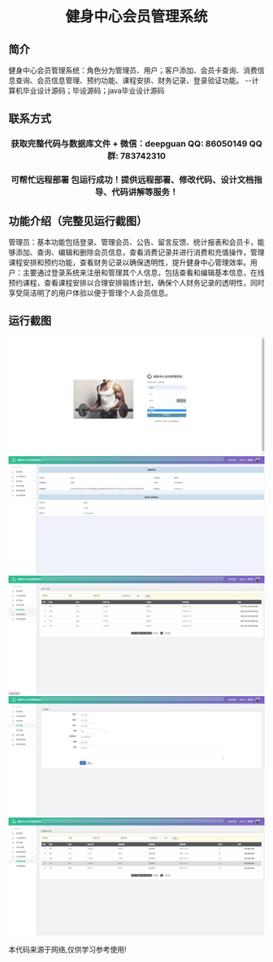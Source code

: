 <p><h1 align="center">健身中心会员管理系统</h1></p>

## 简介
健身中心会员管理系统：角色分为管理员、用户；客户添加、会员卡查询、消费信息查询、会员信息管理、预约功能、课程安排、财务记录、登录验证功能。    --计算机毕业设计源码；毕设源码；java毕业设计源码


## 联系方式
<p><h3 align="center">获取完整代码与数据库文件 + 微信：deepguan QQ: 86050149 QQ群: 783742310</h3></p>
<p><h3 align="center">可帮忙远程部署 包运行成功！提供远程部署、修改代码、设计文档指导、代码讲解等服务！</h3></p>

## 功能介绍（完整见运行截图）
管理员：基本功能包括登录、管理会员、公告、留言反馈、统计报表和会员卡，能够添加、查询、编辑和删除会员信息，查看消费记录并进行消费和充值操作，管理课程安排和预约功能，查看财务记录以确保透明性，提升健身中心管理效率。用户：主要通过登录系统来注册和管理其个人信息，包括查看和编辑基本信息，在线预约课程，查看课程安排以合理安排锻炼计划，确保个人财务记录的透明性，同时享受简洁明了的用户体验以便于管理个人会员信息。


## 运行截图
![](imgs/588112-20230205094258972-1220158781.png)
![](imgs/588112-20230205094302892-247413752.png)
![](imgs/588112-20230205094307003-2034716806.png)
![](imgs/588112-20230205094311476-127206393.png)
![](imgs/588112-20230205094315983-147546612.png)

<p>本代码来源于网络,仅供学习参考使用!</p>

